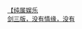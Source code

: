 [【纯属娱乐](http://tieba.baidu.com/p/2407462502?see_lz=1&pn=)   
[剑三版，没有情缘，没有](http://tieba.baidu.com/p/2408217844?see_lz=1&pn=)   
